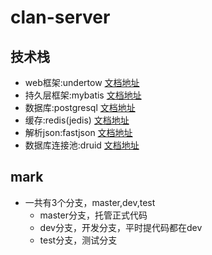# clan-server

## 技术栈
* web框架:undertow [文档地址](http://undertow.io/undertow-docs/undertow-docs-2.0.0/index.html)
* 持久层框架:mybatis [文档地址](http://www.mybatis.org/mybatis-3/zh/index.html)
* 数据库:postgresql [文档地址](http://www.postgres.cn/docs/10/)
* 缓存:redis(jedis) [文档地址](https://github.com/xetorthio/jedis/wiki)
* 解析json:fastjson [文档地址](http://code.alibabatech.com/wiki/display/FastJSON/Home)
* 数据库连接池:druid [文档地址](https://github.com/alibaba/druid/wiki/%E5%B8%B8%E8%A7%81%E9%97%AE%E9%A2%98)

## mark
* 一共有3个分支，master,dev,test
   * master分支，托管正式代码
   * dev分支，开发分支，平时提代码都在dev
   * test分支，测试分支
 
